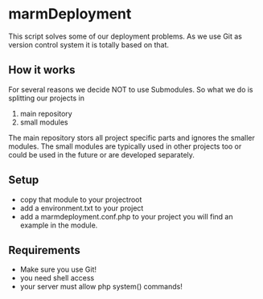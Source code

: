 marmDeployment
==============
This script solves some of our deployment problems.
As we use Git as version control system it is totally
based on that. 

How it works
------------
For several reasons we decide NOT to use Submodules.
So what we do is splitting our projects in

1.    main repository
2.    small modules

The main repository stors all project specific parts and ignores the smaller modules.
The small modules are typically used in other projects too or could be used 
in the future or are developed separately.

Setup
-----
*    copy that module to your projectroot
*    add a environment.txt to your project
*    add a marmdeployment.conf.php to your project
     you will find an example in the module.
	 
Requirements
------------
*    Make sure you use Git!
*    you need shell access
*    your server must allow php system() commands!